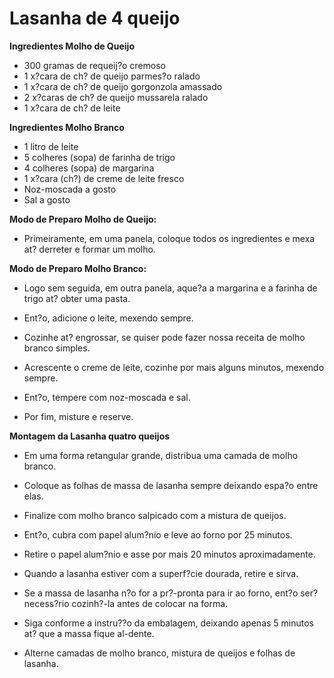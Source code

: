 # Lasanha de 4 queijo


**Ingredientes Molho de Queijo**

- 300 gramas de requeij?o cremoso
- 1 x?cara de ch? de queijo parmes?o ralado
- 1 x?cara  de ch? de queijo gorgonzola amassado
- 2 x?caras de ch? de queijo mussarela ralado
- 1 x?cara de ch? de leite


**Ingredientes Molho Branco**

- 1 litro de leite
 - 5 colheres (sopa) de farinha de trigo 
- 4 colheres (sopa) de margarina
- 1 x?cara (ch?) de creme de leite fresco
- Noz-moscada a gosto
- Sal a gosto

**Modo de Preparo Molho de Queijo:**

- Primeiramente, em uma panela, coloque todos os ingredientes e mexa at? derreter e formar um molho.

**Modo de Preparo Molho Branco:**

- Logo sem seguida, em outra panela, aque?a a margarina e a farinha de trigo at? obter uma pasta.

- Ent?o, adicione o leite, mexendo sempre.

- Cozinhe at? engrossar, se quiser pode fazer nossa receita de molho branco simples.

- Acrescente o creme de leite, cozinhe por mais alguns minutos, mexendo sempre.

- Ent?o, tempere com noz-moscada e sal.

- Por fim, misture e reserve.

**Montagem da Lasanha quatro queijos**

- Em uma forma retangular grande, distribua uma camada de molho branco.

- Coloque as folhas de massa de lasanha sempre deixando espa?o entre elas.

- Finalize com molho branco salpicado com a mistura de queijos.

- Ent?o, cubra com papel alum?nio e leve ao forno por 25 minutos.

- Retire o papel alum?nio e asse por mais 20 minutos aproximadamente.

- Quando a lasanha  estiver com a superf?cie dourada, retire e sirva.

- Se a massa de lasanha n?o for a pr?-pronta para ir ao forno, ent?o ser? necess?rio cozinh?-la antes de colocar na forma. 

- Siga conforme a instru??o da embalagem, deixando apenas 5 minutos at? que a massa fique al-dente.

- Alterne camadas de molho branco, mistura de queijos e folhas de lasanha.


